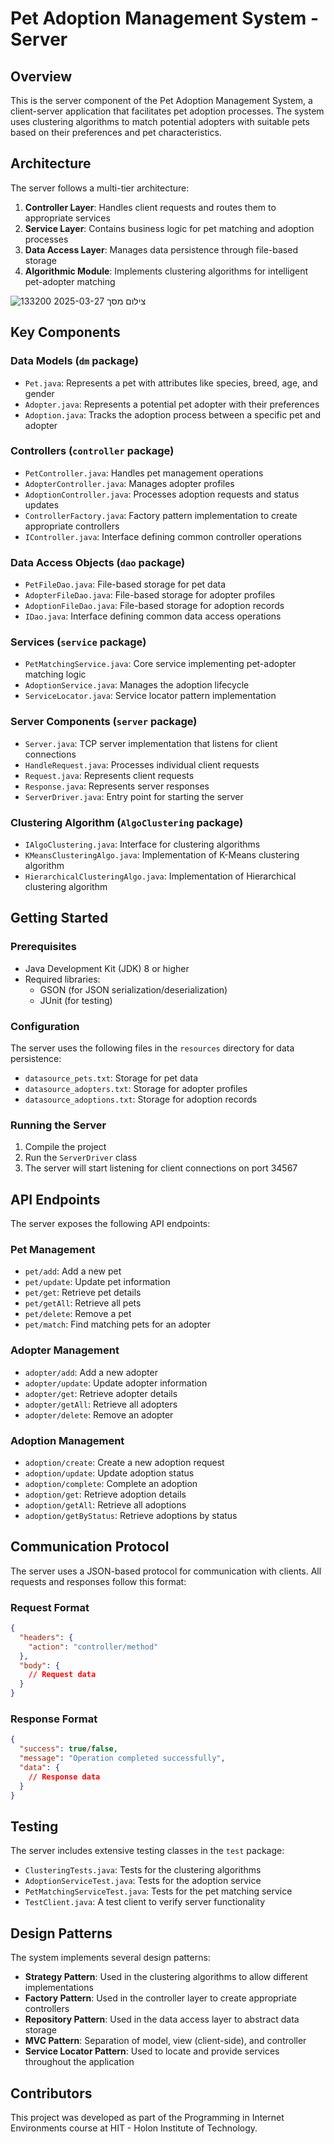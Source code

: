 # Pet Adoption Management System - Server

## Overview

This is the server component of the Pet Adoption Management System, a client-server application that facilitates pet adoption processes. The system uses clustering algorithms to match potential adopters with suitable pets based on their preferences and pet characteristics.

## Architecture

The server follows a multi-tier architecture:

1. **Controller Layer**: Handles client requests and routes them to appropriate services
2. **Service Layer**: Contains business logic for pet matching and adoption processes
3. **Data Access Layer**: Manages data persistence through file-based storage
4. **Algorithmic Module**: Implements clustering algorithms for intelligent pet-adopter matching

![צילום מסך 2025-03-27 133200](https://github.com/user-attachments/assets/a4268da7-3fb3-4a99-9367-0886893e310f)



## Key Components

### Data Models (`dm` package)
- `Pet.java`: Represents a pet with attributes like species, breed, age, and gender
- `Adopter.java`: Represents a potential pet adopter with their preferences
- `Adoption.java`: Tracks the adoption process between a specific pet and adopter

### Controllers (`controller` package)
- `PetController.java`: Handles pet management operations
- `AdopterController.java`: Manages adopter profiles
- `AdoptionController.java`: Processes adoption requests and status updates
- `ControllerFactory.java`: Factory pattern implementation to create appropriate controllers
- `IController.java`: Interface defining common controller operations

### Data Access Objects (`dao` package)
- `PetFileDao.java`: File-based storage for pet data
- `AdopterFileDao.java`: File-based storage for adopter profiles
- `AdoptionFileDao.java`: File-based storage for adoption records
- `IDao.java`: Interface defining common data access operations

### Services (`service` package)
- `PetMatchingService.java`: Core service implementing pet-adopter matching logic
- `AdoptionService.java`: Manages the adoption lifecycle
- `ServiceLocator.java`: Service locator pattern implementation

### Server Components (`server` package)
- `Server.java`: TCP server implementation that listens for client connections
- `HandleRequest.java`: Processes individual client requests
- `Request.java`: Represents client requests
- `Response.java`: Represents server responses
- `ServerDriver.java`: Entry point for starting the server

### Clustering Algorithm (`AlgoClustering` package)
- `IAlgoClustering.java`: Interface for clustering algorithms
- `KMeansClusteringAlgo.java`: Implementation of K-Means clustering algorithm
- `HierarchicalClusteringAlgo.java`: Implementation of Hierarchical clustering algorithm

## Getting Started

### Prerequisites
- Java Development Kit (JDK) 8 or higher
- Required libraries:
  - GSON (for JSON serialization/deserialization)
  - JUnit (for testing)

### Configuration
The server uses the following files in the `resources` directory for data persistence:
- `datasource_pets.txt`: Storage for pet data
- `datasource_adopters.txt`: Storage for adopter profiles
- `datasource_adoptions.txt`: Storage for adoption records

### Running the Server
1. Compile the project
2. Run the `ServerDriver` class
3. The server will start listening for client connections on port 34567

## API Endpoints

The server exposes the following API endpoints:

### Pet Management
- `pet/add`: Add a new pet
- `pet/update`: Update pet information
- `pet/get`: Retrieve pet details
- `pet/getAll`: Retrieve all pets
- `pet/delete`: Remove a pet
- `pet/match`: Find matching pets for an adopter

### Adopter Management
- `adopter/add`: Add a new adopter
- `adopter/update`: Update adopter information
- `adopter/get`: Retrieve adopter details
- `adopter/getAll`: Retrieve all adopters
- `adopter/delete`: Remove an adopter

### Adoption Management
- `adoption/create`: Create a new adoption request
- `adoption/update`: Update adoption status
- `adoption/complete`: Complete an adoption
- `adoption/get`: Retrieve adoption details
- `adoption/getAll`: Retrieve all adoptions
- `adoption/getByStatus`: Retrieve adoptions by status

## Communication Protocol

The server uses a JSON-based protocol for communication with clients. All requests and responses follow this format:

### Request Format
```json
{
  "headers": {
    "action": "controller/method"
  },
  "body": {
    // Request data
  }
}
```

### Response Format
```json
{
  "success": true/false,
  "message": "Operation completed successfully",
  "data": {
    // Response data
  }
}
```

## Testing

The server includes extensive testing classes in the `test` package:
- `ClusteringTests.java`: Tests for the clustering algorithms
- `AdoptionServiceTest.java`: Tests for the adoption service
- `PetMatchingServiceTest.java`: Tests for the pet matching service
- `TestClient.java`: A test client to verify server functionality

## Design Patterns

The system implements several design patterns:
- **Strategy Pattern**: Used in the clustering algorithms to allow different implementations
- **Factory Pattern**: Used in the controller layer to create appropriate controllers
- **Repository Pattern**: Used in the data access layer to abstract data storage
- **MVC Pattern**: Separation of model, view (client-side), and controller
- **Service Locator Pattern**: Used to locate and provide services throughout the application

## Contributors

This project was developed as part of the Programming in Internet Environments course at HIT - Holon Institute of Technology.
